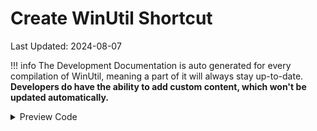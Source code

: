 # Create WinUtil Shortcut

Last Updated: 2024-08-07


!!! info
     The Development Documentation is auto generated for every compilation of WinUtil, meaning a part of it will always stay up-to-date. **Developers do have the ability to add custom content, which won't be updated automatically.**


<!-- BEGIN CUSTOM CONTENT -->

<!-- END CUSTOM CONTENT -->

<details>
<summary>Preview Code</summary>

```json
{
  "Content": "Create WinUtil Shortcut",
  "category": "Shortcuts",
  "panel": "2",
  "Order": "a082_",
  "Type": "Button",
  "ButtonWidth": "300",
  "link": "https://christitustech.github.io/winutil/dev/tweaks/Shortcuts/Shortcut"
}
```

</details>
